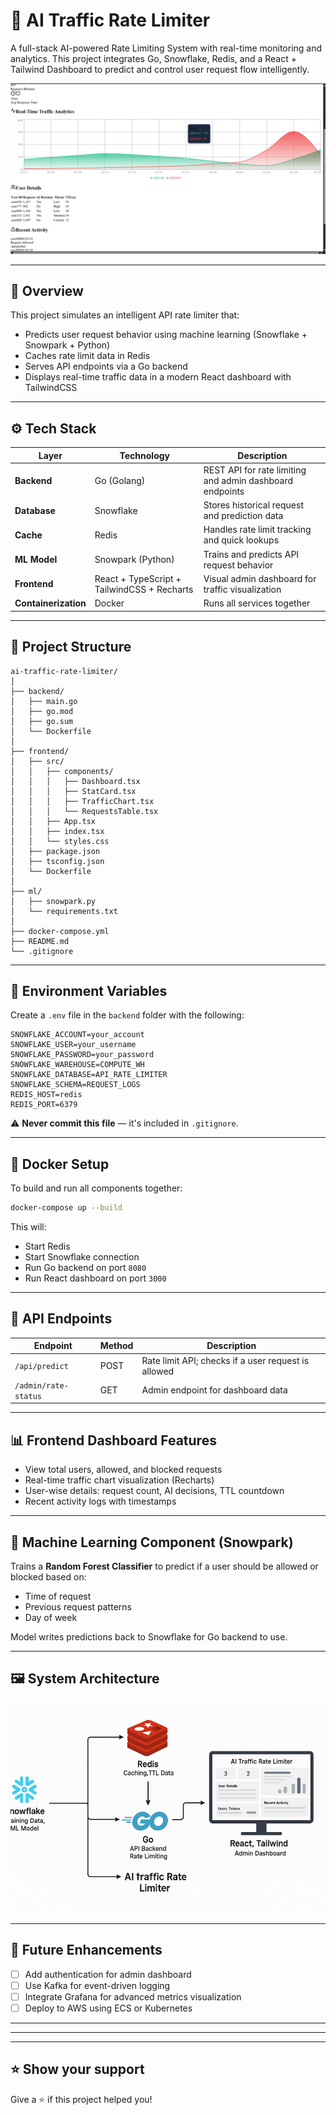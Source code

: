 # 🚦 AI Traffic Rate Limiter

A full-stack AI-powered Rate Limiting System with real-time monitoring and analytics. This project integrates Go, Snowflake, Redis, and a React + Tailwind Dashboard to predict and control user request flow intelligently.

![AI Traffic Rate Limiter Dashboard](images/airl_img%205.png)

---

## 🧠 Overview

This project simulates an intelligent API rate limiter that:
- Predicts user request behavior using machine learning (Snowflake + Snowpark + Python)
- Caches rate limit data in Redis
- Serves API endpoints via a Go backend
- Displays real-time traffic data in a modern React dashboard with TailwindCSS

---

## ⚙️ Tech Stack

| Layer | Technology | Description |
|-------|-----------|-------------|
| **Backend** | Go (Golang) | REST API for rate limiting and admin dashboard endpoints |
| **Database** | Snowflake | Stores historical request and prediction data |
| **Cache** | Redis | Handles rate limit tracking and quick lookups |
| **ML Model** | Snowpark (Python) | Trains and predicts API request behavior |
| **Frontend** | React + TypeScript + TailwindCSS + Recharts | Visual admin dashboard for traffic visualization |
| **Containerization** | Docker | Runs all services together |

---

## 📂 Project Structure
```
ai-traffic-rate-limiter/
│
├── backend/
│   ├── main.go
│   ├── go.mod
│   ├── go.sum
│   └── Dockerfile
│
├── frontend/
│   ├── src/
│   │   ├── components/
│   │   │   ├── Dashboard.tsx
│   │   │   ├── StatCard.tsx
│   │   │   ├── TrafficChart.tsx
│   │   │   └── RequestsTable.tsx
│   │   ├── App.tsx
│   │   ├── index.tsx
│   │   └── styles.css
│   ├── package.json
│   ├── tsconfig.json
│   └── Dockerfile
│
├── ml/
│   ├── snowpark.py
│   └── requirements.txt
│
├── docker-compose.yml
├── README.md
└── .gitignore
```

---

## 🔑 Environment Variables

Create a `.env` file in the `backend` folder with the following:
```env
SNOWFLAKE_ACCOUNT=your_account
SNOWFLAKE_USER=your_username
SNOWFLAKE_PASSWORD=your_password
SNOWFLAKE_WAREHOUSE=COMPUTE_WH
SNOWFLAKE_DATABASE=API_RATE_LIMITER
SNOWFLAKE_SCHEMA=REQUEST_LOGS
REDIS_HOST=redis
REDIS_PORT=6379
```

⚠️ **Never commit this file** — it's included in `.gitignore`.

---

## 🐳 Docker Setup

To build and run all components together:
```bash
docker-compose up --build
```

This will:
- Start Redis
- Start Snowflake connection
- Run Go backend on port `8080`
- Run React dashboard on port `3000`

---

## 🧩 API Endpoints

| Endpoint | Method | Description |
|----------|--------|-------------|
| `/api/predict` | POST | Rate limit API; checks if a user request is allowed |
| `/admin/rate-status` | GET | Admin endpoint for dashboard data |

---

## 📊 Frontend Dashboard Features

- View total users, allowed, and blocked requests
- Real-time traffic chart visualization (Recharts)
- User-wise details: request count, AI decisions, TTL countdown
- Recent activity logs with timestamps

---

## 🧠 Machine Learning Component (Snowpark)

Trains a **Random Forest Classifier** to predict if a user should be allowed or blocked based on:
- Time of request
- Previous request patterns
- Day of week

Model writes predictions back to Snowflake for Go backend to use.

---

## 🖼️ System Architecture

![System Architecture](image-1.png)

---

## 🚀 Future Enhancements

- [ ] Add authentication for admin dashboard
- [ ] Use Kafka for event-driven logging
- [ ] Integrate Grafana for advanced metrics visualization
- [ ] Deploy to AWS using ECS or Kubernetes

---


---


---

## ⭐ Show your support

Give a ⭐️ if this project helped you!


